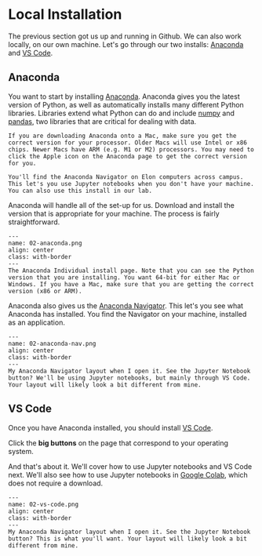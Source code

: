 # Local Installation

The previous section got us up and running in Github. We can also work locally, on our own machine. Let's go through our two installs: [Anaconda](https://www.anaconda.com/products/individual) and [VS Code](https://code.visualstudio.com).

## Anaconda

You want to start by installing [Anaconda](https://www.anaconda.com/products/individual). Anaconda gives you the latest version of Python, as well as automatically installs many different Python libraries. Libraries extend what Python can do and include [numpy](https://numpy.org) and [pandas](https://pandas.pydata.org), two libraries that are critical for dealing with data.

```{note}
If you are downloading Anaconda onto a Mac, make sure you get the correct version for your processor. Older Macs will use Intel or x86 chips. Newer Macs have ARM (e.g. M1 or M2) processors. You may need to click the Apple icon on the Anaconda page to get the correct version for you.
```

```{margin} Python on Elon's Computers
You'll find the Anaconda Navigator on Elon computers across campus. This let's you use Jupyter notebooks when you don't have your machine. You can also use this install in our lab.
```

Anaconda will handle all of the set-up for us. Download and install the version that is appropriate for your machine. The process is fairly straightforward.

```{figure} ../images/02-anaconda.png
---
name: 02-anaconda.png
align: center
class: with-border
---
The Anaconda Individual install page. Note that you can see the Python version that you are installing. You want 64-bit for either Mac or Windows. If you have a Mac, make sure that you are getting the correct version (x86 or ARM).
```

Anaconda also gives us the [Anaconda Navigator](https://docs.anaconda.com/anaconda/navigator/index.html). This let's you see what Anaconda has installed. You find the Navigator on your machine, installed as an application. 

```{figure} ../images/02-anaconda-nav.png
---
name: 02-anaconda-nav.png
align: center
class: with-border
---
My Anaconda Navigator layout when I open it. See the Jupyter Notebook button? We'll be using Jupyter notebooks, but mainly through VS Code. Your layout will likely look a bit different from mine.
```



## VS Code

Once you have Anaconda installed, you should install [VS Code](https://code.visualstudio.com/Download).

Click the **big buttons** on the page that correspond to your operating system.

And that's about it. We'll cover how to use Jupyter notebooks and VS Code next. We'll also see how to use Jupyter notebooks in [Google Colab](https://colab.research.google.com), which does not require a download.

```{figure} ../images/02-vs-code.png
---
name: 02-vs-code.png
align: center
class: with-border
---
My Anaconda Navigator layout when I open it. See the Jupyter Notebook button? This is what you'll want. Your layout will likely look a bit different from mine.
```



